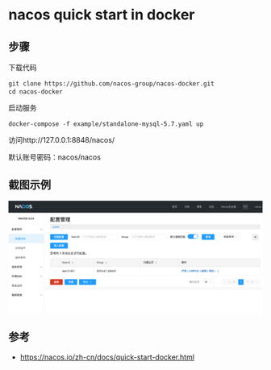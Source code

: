 # nacos quick start in docker

## 步骤

下载代码

```
git clone https://github.com/nacos-group/nacos-docker.git
cd nacos-docker
```

启动服务

```
docker-compose -f example/standalone-mysql-5.7.yaml up
```

访问http://127.0.0.1:8848/nacos/

默认账号密码：nacos/nacos

## 截图示例

![](/static/images/2212/p005.png)

## 参考

- https://nacos.io/zh-cn/docs/quick-start-docker.html